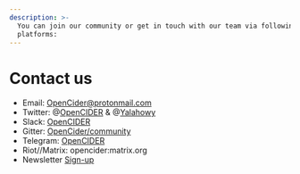 ```yaml
---
description: >-
  You can join our community or get in touch with our team via following
  platforms:
---
```


# Contact us

* Email: [OpenCider@protonmail.com](mailto:OpenCider@protonmail.com) 
* Twitter: @[OpenCIDER](https://twitter.com/OpenCIDER) & @[Yalahowy](https://twitter.com/yalahowy)
* Slack: [OpenCIDER](https://opencider.slack.com/)
* Gitter: [OpenCider/community](https://gitter.im/OpenCider/community%20)
* Telegram: [OpenCIDER](https://t.me/opencider)
* Riot//Matrix: opencider:matrix.org
* Newsletter [Sign-up](https://landing.mailerlite.com/webforms/landing/b5q3a7)

